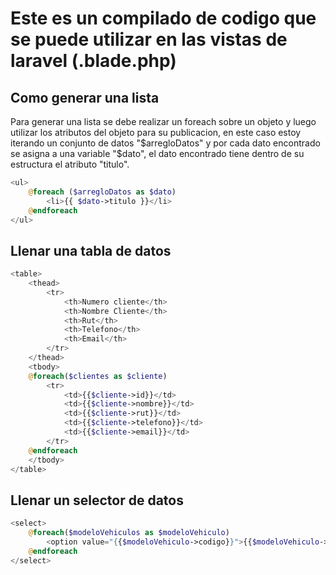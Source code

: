 # Este es un compilado de codigo que se puede utilizar en las vistas de laravel (.blade.php)

## Como generar una lista

Para generar una lista se debe realizar un foreach sobre un objeto y luego utilizar los atributos del objeto para su publicacion, en este caso estoy iterando un conjunto de datos "$arregloDatos" y por cada dato encontrado se asigna a una variable "$dato", el dato encontrado tiene dentro de su estructura el atributo "titulo".

```php
<ul>
    @foreach ($arregloDatos as $dato)
        <li>{{ $dato->titulo }}</li>
    @endforeach
</ul>
```

## Llenar una tabla de datos

```php
<table>
	<thead>
		<tr>
			<th>Numero cliente</th>
			<th>Nombre Cliente</th>
			<th>Rut</th>
			<th>Telefono</th>
			<th>Email</th>
		</tr>
	</thead>
	<tbody>
	@foreach($clientes as $cliente)
		<tr>
			<td>{{$cliente->id}}</td>
			<td>{{$cliente->nombre}}</td>
			<td>{{$cliente->rut}}</td>
			<td>{{$cliente->telefono}}</td>
			<td>{{$cliente->email}}</td>
		</tr>
	@endforeach
	</tbody>
</table>
```

## Llenar un selector de datos

```php
<select>
	@foreach($modeloVehiculos as $modeloVehiculo)
		<option value="{{$modeloVehiculo->codigo}}">{{$modeloVehiculo->titulo}}</option>
	@endforeach
</select>
```